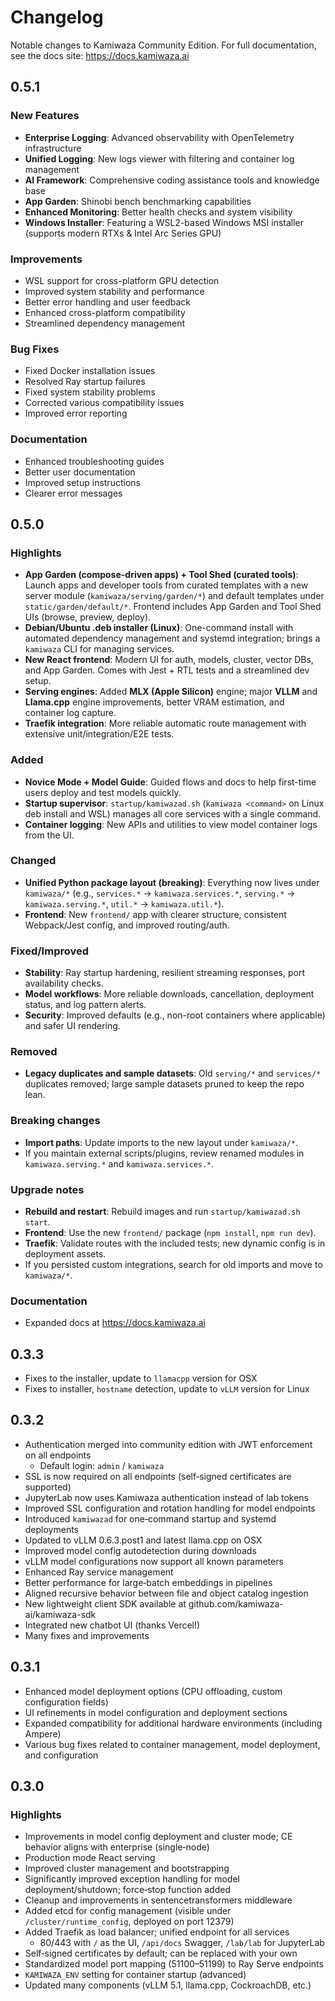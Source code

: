 # Changelog

Notable changes to Kamiwaza Community Edition. For full documentation, see the docs site: https://docs.kamiwaza.ai

## 0.5.1

### New Features

- **Enterprise Logging**: Advanced observability with OpenTelemetry infrastructure
- **Unified Logging**: New logs viewer with filtering and container log management
- **AI Framework**: Comprehensive coding assistance tools and knowledge base
- **App Garden**: Shinobi bench benchmarking capabilities
- **Enhanced Monitoring**: Better health checks and system visibility
- **Windows Installer**: Featuring a WSL2-based Windows MSI installer (supports modern RTXs & Intel Arc Series GPU)

### Improvements

- WSL support for cross-platform GPU detection
- Improved system stability and performance
- Better error handling and user feedback
- Enhanced cross-platform compatibility
- Streamlined dependency management

### Bug Fixes

- Fixed Docker installation issues
- Resolved Ray startup failures
- Fixed system stability problems
- Corrected various compatibility issues
- Improved error reporting

### Documentation

- Enhanced troubleshooting guides
- Better user documentation
- Improved setup instructions
- Clearer error messages


## 0.5.0

### Highlights
- **App Garden (compose-driven apps) + Tool Shed (curated tools)**: Launch apps and developer tools from curated templates with a new server module (`kamiwaza/serving/garden/*`) and default templates under `static/garden/default/*`. Frontend includes App Garden and Tool Shed UIs (browse, preview, deploy).
- **Debian/Ubuntu .deb installer (Linux)**: One-command install with automated dependency management and systemd integration; brings a `kamiwaza` CLI for managing services.
- **New React frontend**: Modern UI for auth, models, cluster, vector DBs, and App Garden. Comes with Jest + RTL tests and a streamlined dev setup.
- **Serving engines**: Added **MLX (Apple Silicon)** engine; major  **VLLM** and **Llama.cpp** engine improvements, better VRAM estimation, and container log capture.
- **Traefik integration**: More reliable automatic route management with extensive unit/integration/E2E tests.

### Added
- **Novice Mode + Model Guide**: Guided flows and docs to help first-time users deploy and test models quickly.
- **Startup supervisor**: `startup/kamiwazad.sh` (`kamiwaza <command>` on Linux deb install and WSL) manages all core services with a single command.
- **Container logging**: New APIs and utilities to view model container logs from the UI.

### Changed
- **Unified Python package layout (breaking)**: Everything now lives under `kamiwaza/*` (e.g., `services.*` → `kamiwaza.services.*`, `serving.*` → `kamiwaza.serving.*`, `util.*` → `kamiwaza.util.*`).
- **Frontend**: New `frontend/` app with clearer structure, consistent Webpack/Jest config, and improved routing/auth.

### Fixed/Improved
- **Stability**: Ray startup hardening, resilient streaming responses, port availability checks.
- **Model workflows**: More reliable downloads, cancellation, deployment status, and log pattern alerts.
- **Security**: Improved defaults (e.g., non-root containers where applicable) and safer UI rendering.

### Removed
- **Legacy duplicates and sample datasets**: Old `serving/*` and `services/*` duplicates removed; large sample datasets pruned to keep the repo lean.

### Breaking changes
- **Import paths**: Update imports to the new layout under `kamiwaza/*`.
- If you maintain external scripts/plugins, review renamed modules in `kamiwaza.serving.*` and `kamiwaza.services.*`.

### Upgrade notes
- **Rebuild and restart**: Rebuild images and run `startup/kamiwazad.sh start`.
- **Frontend**: Use the new `frontend/` package (`npm install`, `npm run dev`).
- **Traefik**: Validate routes with the included tests; new dynamic config is in deployment assets.
- If you persisted custom integrations, search for old imports and move to `kamiwaza/*`.

### Documentation
- Expanded docs at https://docs.kamiwaza.ai

## 0.3.3

- Fixes to the installer, update to `llamacpp` version for OSX
- Fixes to installer, `hostname` detection, update to `vLLM` version for Linux

## 0.3.2

- Authentication merged into community edition with JWT enforcement on all endpoints
  - Default login: `admin` / `kamiwaza`
- SSL is now required on all endpoints (self‑signed certificates are supported)
- JupyterLab now uses Kamiwaza authentication instead of lab tokens
- Improved SSL configuration and rotation handling for model endpoints
- Introduced `kamiwazad` for one‑command startup and systemd deployments
- Updated to vLLM 0.6.3.post1 and latest llama.cpp on OSX
- Improved model config autodetection during downloads
- vLLM model configurations now support all known parameters
- Enhanced Ray service management
- Better performance for large‑batch embeddings in pipelines
- Aligned recursive behavior between file and object catalog ingestion
- New lightweight client SDK available at github.com/kamiwaza-ai/kamiwaza-sdk
- Integrated new chatbot UI (thanks Vercel!)
- Many fixes and improvements

## 0.3.1

- Enhanced model deployment options (CPU offloading, custom configuration fields)
- UI refinements in model configuration and deployment sections
- Expanded compatibility for additional hardware environments (including Ampere)
- Various bug fixes related to container management, model deployment, and configuration

## 0.3.0

### Highlights

- Improvements in model config deployment and cluster mode; CE behavior aligns with enterprise (single‑node)
- Production mode React serving
- Improved cluster management and bootstrapping
- Significantly improved exception handling for model deployment/shutdown; force‑stop function added
- Cleanup and improvements in sentencetransformers middleware
- Added etcd for config management (visible under `/cluster/runtime_config`, deployed on port 12379)
- Added Traefik as load balancer; unified endpoint for all services
  - 80/443 with `/` as the UI, `/api/docs` Swagger, `/lab/lab` for JupyterLab
- Self‑signed certificates by default; can be replaced with your own
- Standardized model port mapping (51100–51199) to Ray Serve endpoints
- `KAMIWAZA_ENV` setting for container startup (advanced)
- Updated many components (vLLM 5.1, llama.cpp, CockroachDB, etc.)


